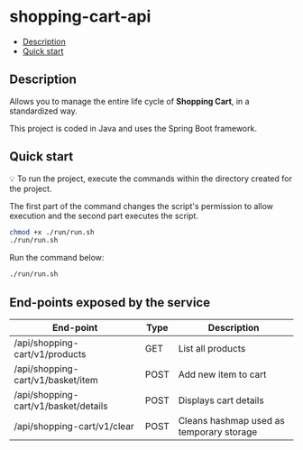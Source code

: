 # shopping-cart-api

- [Description](#descrição)
- [Quick start](#início-rápido)


## Description

Allows you to manage the entire life cycle of **Shopping Cart**, in a standardized way.

This project is coded in Java and uses the Spring Boot framework.

## Quick start

💡 To run the project, execute the commands within the directory created for the project.

The first part of the command changes the script's permission to allow execution and the second part executes the script.

```bash
chmod +x ./run/run.sh
./run/run.sh
```

Run the command below:

```bash
./run/run.sh
```

## End-points exposed by the service

| **End-point** | **Type** | **Description** |
| --- | --- | --- |
| /api/shopping-cart/v1/products | GET | List all products |
| /api/shopping-cart/v1/basket/item | POST | Add new item to cart |
| /api/shopping-cart/v1/basket/details | POST | Displays cart details |
| /api/shopping-cart/v1/clear | POST | Cleans hashmap used as temporary storage |

